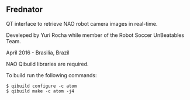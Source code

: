 ## Frednator
QT interface to retrieve NAO robot camera images in real-time.

Develeped by Yuri Rocha while member of the Robot Soccer UnBeatables Team.

April 2016 - Brasilia, Brazil

NAO Qibuild libraries are required.

To build run the following commands:

```
$ qibuild configure -c atom
$ qibuild make -c atom -j4
```
